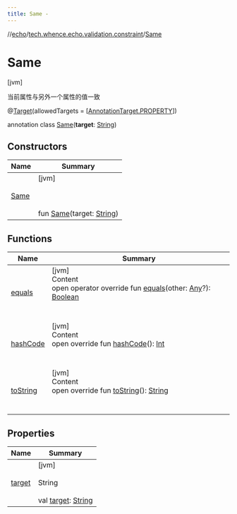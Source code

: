 ```yaml
---
title: Same -
---
```

//[echo](../../index.md)/[tech.whence.echo.validation.constraint](../index.md)/[Same](index.md)



# Same  
 [jvm] 

当前属性与另外一个属性的值一致

@[Target](https://kotlinlang.org/api/latest/jvm/stdlib/kotlin.annotation/-target/index.html)(allowedTargets = [[AnnotationTarget.PROPERTY](https://kotlinlang.org/api/latest/jvm/stdlib/kotlin.annotation/-annotation-target/-p-r-o-p-e-r-t-y/index.html)])  
  
annotation class [Same](index.md)(**target**: [String](https://kotlinlang.org/api/latest/jvm/stdlib/kotlin/-string/index.html))   


## Constructors  
  
|  Name|  Summary| 
|---|---|
| [Same](-same.md)|  [jvm] <br><br><br><br>fun [Same](-same.md)(target: [String](https://kotlinlang.org/api/latest/jvm/stdlib/kotlin/-string/index.html))   <br>


## Functions  
  
|  Name|  Summary| 
|---|---|
| [equals](../../tech.whence.echo.webclient.response.exception/-response-unrecognized-exception/index.md#kotlin/Any/equals/#kotlin.Any?/PointingToDeclaration/)| [jvm]  <br>Content  <br>open operator override fun [equals](../../tech.whence.echo.webclient.response.exception/-response-unrecognized-exception/index.md#kotlin/Any/equals/#kotlin.Any?/PointingToDeclaration/)(other: [Any](https://kotlinlang.org/api/latest/jvm/stdlib/kotlin/-any/index.html)?): [Boolean](https://kotlinlang.org/api/latest/jvm/stdlib/kotlin/-boolean/index.html)  <br><br><br>
| [hashCode](../../tech.whence.echo.webclient.response.exception/-response-unrecognized-exception/index.md#kotlin/Any/hashCode/#/PointingToDeclaration/)| [jvm]  <br>Content  <br>open override fun [hashCode](../../tech.whence.echo.webclient.response.exception/-response-unrecognized-exception/index.md#kotlin/Any/hashCode/#/PointingToDeclaration/)(): [Int](https://kotlinlang.org/api/latest/jvm/stdlib/kotlin/-int/index.html)  <br><br><br>
| [toString](../../tech.whence.echo.webclient.response.exception/-response-unrecognized-exception/index.md#kotlin/Any/toString/#/PointingToDeclaration/)| [jvm]  <br>Content  <br>open override fun [toString](../../tech.whence.echo.webclient.response.exception/-response-unrecognized-exception/index.md#kotlin/Any/toString/#/PointingToDeclaration/)(): [String](https://kotlinlang.org/api/latest/jvm/stdlib/kotlin/-string/index.html)  <br><br><br>


## Properties  
  
|  Name|  Summary| 
|---|---|
| [target](index.md#tech.whence.echo.validation.constraint/Same/target/#/PointingToDeclaration/)|  [jvm] <br><br>String<br><br>val [target](index.md#tech.whence.echo.validation.constraint/Same/target/#/PointingToDeclaration/): [String](https://kotlinlang.org/api/latest/jvm/stdlib/kotlin/-string/index.html)   <br>

